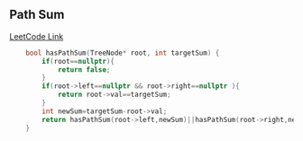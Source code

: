 ## Path Sum
[LeetCode Link](https://leetcode.com/problems/path-sum/)
```cpp
    bool hasPathSum(TreeNode* root, int targetSum) {
        if(root==nullptr){
            return false;
        }
        if(root->left==nullptr && root->right==nullptr ){
            return root->val==targetSum;
        }
        int newSum=targetSum-root->val;
        return hasPathSum(root->left,newSum)||hasPathSum(root->right,newSum);
    }
